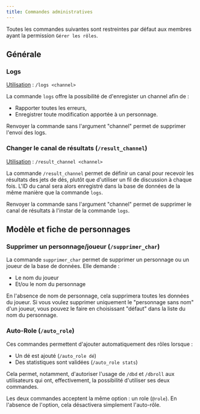 ```yaml
---
title: Commandes administratives
---
```


Toutes les commandes suivantes sont restreintes par défaut aux membres ayant la permission `Gérer les rôles`.

## Générale
### Logs

<u>Utilisation</u> : `/logs <channel>`

La commande `logs` offre la possibilité de d'enregister un channel afin de : 
- Rapporter toutes les erreurs,
- Enregistrer toute modification apportée à un personnage.

Renvoyer la commande sans l'argument "channel" permet de supprimer l'envoi des logs.

### Changer le canal de résultats (`/result_channel`)

<u>Utilisation</u> : `/result_channel <channel>`

La commande `/result_channel` permet de définir un canal pour recevoir les résultats des jets de dés, plutôt que d'utiliser un fil de discussion à chaque fois. L'ID du canal sera alors enregistré dans la base de données de la même manière que la commande `logs`.

Renvoyer la commande sans l'argument "channel" permet de supprimer le canal de résultats à l'instar de la commande `logs`.

## Modèle et fiche de personnages

### Supprimer un personnage/joueur (`/supprimer_char`)
La commande `supprimer_char` permet de supprimer un personnage ou un joueur de la base de données. Elle demande :
- Le nom du joueur
- Et/ou le nom du personnage

En l'absence de nom de personnage, cela supprimera toutes les données du joueur. Si vous voulez supprimer uniquement le "personnage sans nom" d'un joueur, vous pouvez le faire en choisissant "défaut" dans la liste du nom du personnage.

### Auto-Role (`/auto_role`)
Ces commandes permettent d'ajouter automatiquement des rôles lorsque :
- Un dé est ajouté (`/auto_role dé`)
- Des statistiques sont validées (`/auto_role stats`)

Cela permet, notamment, d'autoriser l'usage de `/dbd` et `/dbroll` aux utilisateurs qui ont, effectivement, la possibilité d'utiliser ses deux commandes.

Les deux commandes acceptent la même option : un role (`@role`). En l'absence de l'option, cela désactivera simplement l'auto-rôle.